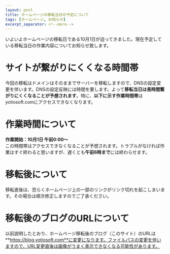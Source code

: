```yaml
---
layout: post
title: ホームページの移転当日の予定について
tags: [ホームページ, お知らせ]
excerpt_separator: <!--more-->
---
```


いよいよホームページの移転日である10月1日が迫ってきました。現在予定している移転当日の作業内容についてお知らせ致します。

<!--more-->



# サイトが繋がりにくくなる時間帯

今回の移転はドメインはそのままでサーバーを移転しますので、DNSの設定変更を伴います。DNSの設定反映には時間を要します。よって**移転当日は長時間繋がりにくくなることが予想されます**。特に、**以下に示す作業時間帯**はyotiosoft.comにアクセスできなくなります。



# 作業時間について

**作業開始：10月1日 午前0:00〜**  
この時間帯はアクセスできなくなることが予想されます。トラブルがなければ作業はすぐ終わると思いますが、遅くとも**午前6時まで**には終わらせます。



# 移転後について

移転直後は、恐らくホームページ上の一部のリンクがリンク切れを起こしまいます。その場合は順次修正しますのでご了承ください。



# 移転後のブログのURLについて

以前説明したとおり、ホームページ移転後のブログ（このサイト）のURLは**https://blog.yotiosoft.com**に変更になります。ファイルパスの変更を伴いますので、URL変更直後は画像がうまく表示できなくなる可能性があります。
